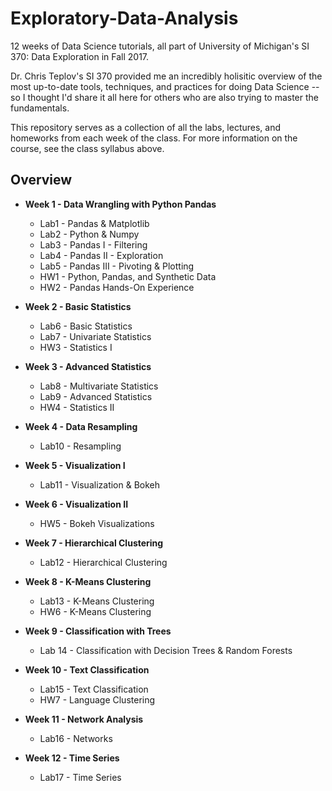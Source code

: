 # Exploratory-Data-Analysis
12 weeks of Data Science tutorials, all part of University of Michigan's SI 370: Data Exploration in Fall 2017.

Dr. Chris Teplov's SI 370 provided me an incredibly holisitic overview of the most up-to-date tools, techniques, and practices for doing Data Science -- so I thought I'd share it all here for others who are also trying to master the fundamentals.

This repository serves as a collection of all the labs, lectures, and homeworks from each week of the class. For more information on the course, see the class syllabus above.

## Overview
* <b>Week 1 - Data Wrangling with Python Pandas</b>
  * Lab1 - Pandas & Matplotlib
  * Lab2 - Python & Numpy
  * Lab3 - Pandas I - Filtering
  * Lab4 - Pandas II - Exploration
  * Lab5 - Pandas III - Pivoting & Plotting
  * HW1 - Python, Pandas, and Synthetic Data
  * HW2 - Pandas Hands-On Experience
  
* <b>Week 2 - Basic Statistics</b>
  * Lab6 - Basic Statistics
  * Lab7 - Univariate Statistics
  * HW3 - Statistics I
  
* <b>Week 3 - Advanced Statistics</b>
  * Lab8 - Multivariate Statistics
  * Lab9 - Advanced Statistics
  * HW4 - Statistics II
  
* <b>Week 4 - Data Resampling</b>
  * Lab10 - Resampling
  
* <b>Week 5 - Visualization I</b>
  * Lab11 - Visualization & Bokeh
  
* <b>Week 6 - Visualization II</b>
  * HW5 - Bokeh Visualizations
  
* <b>Week 7 - Hierarchical Clustering</b>
  * Lab12 - Hierarchical Clustering
  
* <b>Week 8 - K-Means Clustering</b>
  * Lab13 - K-Means Clustering
  * HW6 - K-Means Clustering
  
* <b>Week 9 - Classification with Trees</b>
  * Lab 14 - Classification with Decision Trees & Random Forests
  
* <b>Week 10 - Text Classification</b>
  * Lab15 - Text Classification
   * HW7 - Language Clustering
   
* <b>Week 11 - Network Analysis</b>
   * Lab16 - Networks
   
* <b>Week 12 - Time Series</b>
   * Lab17 - Time Series
